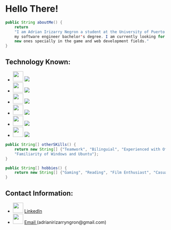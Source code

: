 # Hello There!


```java
public String aboutMe() {
    return 
    "I am Adrian Irizarry Negron a student at the University of Puerto Rico Mayaguez currently on my third year of
    my software engineer bachelor's degree. I am currently looking for any opportunities to improve my skills and learn 
    new ones specially in the game and web development fields."
}
```


## Technology Known:
<ul>
    <li><img src="https://cdn.jsdelivr.net/gh/devicons/devicon/icons/cplusplus/cplusplus-original.svg" height = "32px" width = "32px" /> <img src = "https://progress-bar.dev/75/"/> </li>
    <li><img src="https://cdn.jsdelivr.net/gh/devicons/devicon/icons/java/java-original-wordmark.svg" height = "32px" width = "32px" /> <img src = "https://progress-bar.dev/75/"/> </li>
    <li><img src="https://cdn.jsdelivr.net/gh/devicons/devicon/icons/python/python-original.svg" height = "32px" width = "32px" /> <img src = "https://progress-bar.dev/50/"/> </li>
    <li><img src="https://cdn.jsdelivr.net/gh/devicons/devicon/icons/html5/html5-original.svg" height = "32px" width = "32px" /> <img src = "https://progress-bar.dev/25/"/> </li>
    <li><img src="https://cdn.jsdelivr.net/gh/devicons/devicon/icons/css3/css3-original.svg" height = "32px" width = "32px" /> <img src = "https://progress-bar.dev/25/"/> </li>
    <li><img src="https://cdn.jsdelivr.net/gh/devicons/devicon/icons/javascript/javascript-original.svg" height = "32px" width = "32px" /> <img src = "https://progress-bar.dev/25/"/> </li>
</ul>

```java
public String[] otherSKills() {
    return new String[] {"Teamwork", "Bilinguial", "Experienced with Office Tools", "Problem Solver", "Good Communicator",
    "Familiarity of Windows and Ubuntu"};
}
```
```java
public String[] hobbies() {
    return new String[] {"Gaming", "Reading", "Film Enthusiast", "Casual Chess Player"};
}
```

## Contact Information:
<ul>
<li> <img src="https://cdn.jsdelivr.net/gh/devicons/devicon/icons/linkedin/linkedin-original.svg" height="32px" width="32px" /> <a href="https://www.linkedin.com/in/adrian-irizarry-negron-b37a7422a/"> LinkedIn </a> </li>

<li> <img src="https://cdn.jsdelivr.net/gh/devicons/devicon/icons/google/google-original.svg" height="32px" width="32px" /> <a href="mailto:adrianirizarryngron@gmail.com"> Email </a> (adrianirizarryngron@gmail.com) </li>

</ul>



 


